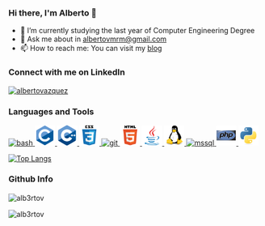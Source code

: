 ### Hi there, I'm Alberto 👋
<!-- ![](https://komarev.com/ghpvc/?username=alb3rtov&color=blue&style=flat-square) -->
- 🔭 I’m currently studying the last year of Computer Engineering Degree
- 💬 Ask me about in albertovmrm@gmail.com
- 📫 How to reach me: You can visit my [blog](https://informaticaenuno.wordpress.com/)

### Connect with me on LinkedIn
<p align="left">
<a href="https://linkedin.com/in/alberto-vazquez-martinez" target="blank"><img align="center" src="https://raw.githubusercontent.com/rahuldkjain/github-profile-readme-generator/master/src/images/icons/Social/linked-in-alt.svg" alt="albertovazquez" height="30" width="40" /></a>
</p>

### Languages and Tools

<p align="left"> <a href="https://www.gnu.org/software/bash/" target="_blank"> <img src="https://www.vectorlogo.zone/logos/gnu_bash/gnu_bash-icon.svg" alt="bash" width="40" height="40"/> </a> <a href="https://www.cprogramming.com/" target="_blank"> <img src="https://raw.githubusercontent.com/devicons/devicon/master/icons/c/c-original.svg" alt="c" width="40" height="40"/> </a> <a href="https://www.w3schools.com/cpp/" target="_blank"> <img src="https://raw.githubusercontent.com/devicons/devicon/master/icons/cplusplus/cplusplus-original.svg" alt="cplusplus" width="40" height="40"/> </a> <a href="https://www.w3schools.com/css/" target="_blank"> <img src="https://raw.githubusercontent.com/devicons/devicon/master/icons/css3/css3-original-wordmark.svg" alt="css3" width="40" height="40"/> </a> <a href="https://git-scm.com/" target="_blank"> <img src="https://www.vectorlogo.zone/logos/git-scm/git-scm-icon.svg" alt="git" width="40" height="40"/> </a> <a href="https://www.w3.org/html/" target="_blank"> <img src="https://raw.githubusercontent.com/devicons/devicon/master/icons/html5/html5-original-wordmark.svg" alt="html5" width="40" height="40"/> </a> <a href="https://www.java.com" target="_blank"> <img src="https://raw.githubusercontent.com/devicons/devicon/master/icons/java/java-original.svg" alt="java" width="40" height="40"/> </a> <a href="https://www.linux.org/" target="_blank"> <img src="https://raw.githubusercontent.com/devicons/devicon/master/icons/linux/linux-original.svg" alt="linux" width="40" height="40"/> </a> <a href="https://www.microsoft.com/en-us/sql-server" target="_blank"> <img src="https://www.svgrepo.com/show/303229/microsoft-sql-server-logo.svg" alt="mssql" width="40" height="40"/> </a> <a href="https://www.php.net" target="_blank"> <img src="https://raw.githubusercontent.com/devicons/devicon/master/icons/php/php-original.svg" alt="php" width="40" height="40"/> </a> <a href="https://www.python.org" target="_blank"> <img src="https://raw.githubusercontent.com/devicons/devicon/master/icons/python/python-original.svg" alt="python" width="40" height="40"/> </a> </p>

[![Top Langs](https://github-readme-stats.vercel.app/api/top-langs/?username=alb3rtov&layout=compact&theme=nord&exclude_repo=alb3rtov.github.io,ISO2-2021-Testing-P3,alb3rtov,ARCO,DSBM,uart-communication-stm32-esp32)](https://github.com/anuraghazra/github-readme-stats)


### Github Info

<p><img align="center" src="https://github-readme-stats.vercel.app/api?username=alb3rtov&show_icons=true&locale=en&theme=nord" alt="alb3rtov" /></p>

<p><img align="center" src="https://github-readme-streak-stats.herokuapp.com/?user=alb3rtov&theme=nord" alt="alb3rtov" /></p>

